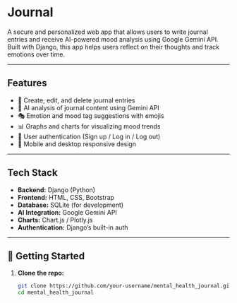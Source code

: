 # Journal

A secure and personalized web app that allows users to write journal entries and receive AI-powered mood analysis using Google Gemini API. Built with Django, this app helps users reflect on their thoughts and track emotions over time.

---

##  Features

- 📝 Create, edit, and delete journal entries
- 🤖 AI analysis of journal content using Gemini API
- 🎭 Emotion and mood tag suggestions with emojis
- 📊 Graphs and charts for visualizing mood trends
- 🔐 User authentication (Sign up / Log in / Log out)
- 📱 Mobile and desktop responsive design

---

##  Tech Stack

- **Backend:** Django (Python)
- **Frontend:** HTML, CSS, Bootstrap
- **Database:** SQLite (for development)
- **AI Integration:** Google Gemini API
- **Charts:** Chart.js / Plotly.js
- **Authentication:** Django’s built-in auth

---

## 🚀 Getting Started

1. **Clone the repo:**
   ```bash
   git clone https://github.com/your-username/mental_health_journal.git
   cd mental_health_journal
